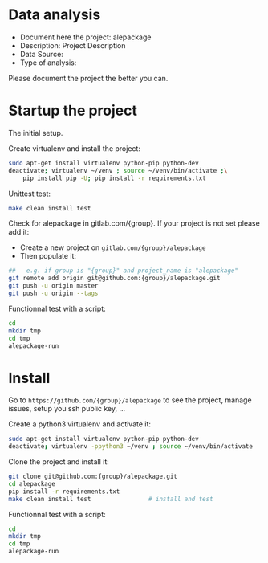 # Data analysis
- Document here the project: alepackage
- Description: Project Description
- Data Source:
- Type of analysis:

Please document the project the better you can.

# Startup the project

The initial setup.

Create virtualenv and install the project:
```bash
sudo apt-get install virtualenv python-pip python-dev
deactivate; virtualenv ~/venv ; source ~/venv/bin/activate ;\
    pip install pip -U; pip install -r requirements.txt
```

Unittest test:
```bash
make clean install test
```

Check for alepackage in gitlab.com/{group}.
If your project is not set please add it:

- Create a new project on `gitlab.com/{group}/alepackage`
- Then populate it:

```bash
##   e.g. if group is "{group}" and project_name is "alepackage"
git remote add origin git@github.com:{group}/alepackage.git
git push -u origin master
git push -u origin --tags
```

Functionnal test with a script:

```bash
cd
mkdir tmp
cd tmp
alepackage-run
```

# Install

Go to `https://github.com/{group}/alepackage` to see the project, manage issues,
setup you ssh public key, ...

Create a python3 virtualenv and activate it:

```bash
sudo apt-get install virtualenv python-pip python-dev
deactivate; virtualenv -ppython3 ~/venv ; source ~/venv/bin/activate
```

Clone the project and install it:

```bash
git clone git@github.com:{group}/alepackage.git
cd alepackage
pip install -r requirements.txt
make clean install test                # install and test
```
Functionnal test with a script:

```bash
cd
mkdir tmp
cd tmp
alepackage-run
```
